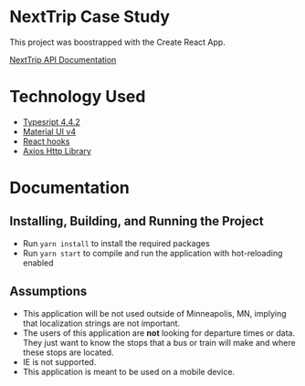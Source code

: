 # NextTrip Case Study

This project was boostrapped with the Create React App.

[NextTrip API Documentation](https://svc.metrotransit.org/nextrip)

# Technology Used
- [Typesript 4.4.2](https://www.typescriptlang.org/)
- [Material UI v4]()
- [React hooks](https://reactjs.org/docs/hooks-intro.html)
- [Axios Http Library](https://axios-http.com/docs/intro)


# Documentation
## Installing, Building, and Running the Project
    
 - Run `yarn install` to install the required packages
 - Run `yarn start` to compile and run the application with hot-reloading enabled


## Assumptions
- This application will be not used outside of Minneapolis, MN, implying that localization strings are not important.
- The users of this application are **not** looking for departure times or data. They
just want to know the stops that a bus or train will make and where these stops are located.
- IE is not supported.
- This application is meant to be used on a mobile device.
